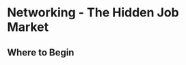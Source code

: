 <!-- TITLE: Networking -->
<!-- SUBTITLE: Its Important to Your Success -->

# Networking - The Hidden Job Market

## Where to Begin